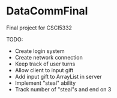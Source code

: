 # DataCommFinal
Final project for CSCI5332

TODO: 
- Create login system
- Create network connection
- Keep track of user turns
- Allow client to input gift
- Add input gift to ArrayList in server
- Implement "steal" ability
- Track number of "steal"s and end on 3

